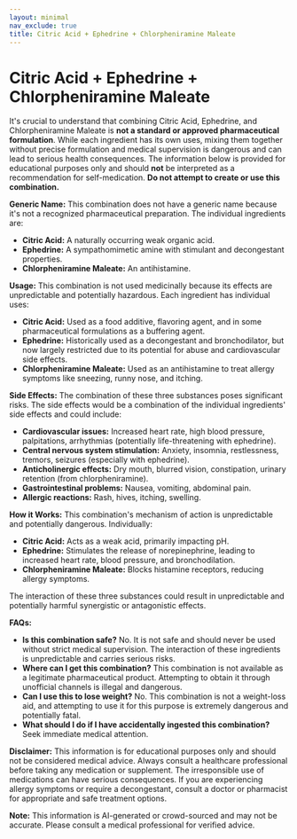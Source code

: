 ```yaml
---
layout: minimal
nav_exclude: true
title: Citric Acid + Ephedrine + Chlorpheniramine Maleate
---
```


# Citric Acid + Ephedrine + Chlorpheniramine Maleate

It's crucial to understand that combining Citric Acid, Ephedrine, and Chlorpheniramine Maleate is **not a standard or approved pharmaceutical formulation**.  While each ingredient has its own uses, mixing them together without precise formulation and medical supervision is dangerous and can lead to serious health consequences.  The information below is provided for educational purposes only and should **not** be interpreted as a recommendation for self-medication.  **Do not attempt to create or use this combination.**

**Generic Name:**  This combination does not have a generic name because it's not a recognized pharmaceutical preparation.  The individual ingredients are:

* **Citric Acid:** A naturally occurring weak organic acid.
* **Ephedrine:** A sympathomimetic amine with stimulant and decongestant properties.
* **Chlorpheniramine Maleate:** An antihistamine.

**Usage:**  This combination is not used medicinally because its effects are unpredictable and potentially hazardous. Each ingredient has individual uses:

* **Citric Acid:** Used as a food additive, flavoring agent, and in some pharmaceutical formulations as a buffering agent.
* **Ephedrine:** Historically used as a decongestant and bronchodilator, but now largely restricted due to its potential for abuse and cardiovascular side effects.
* **Chlorpheniramine Maleate:** Used as an antihistamine to treat allergy symptoms like sneezing, runny nose, and itching.


**Side Effects:**  The combination of these three substances poses significant risks.  The side effects would be a combination of the individual ingredients' side effects and could include:

* **Cardiovascular issues:** Increased heart rate, high blood pressure, palpitations, arrhythmias (potentially life-threatening with ephedrine).
* **Central nervous system stimulation:** Anxiety, insomnia, restlessness, tremors, seizures (especially with ephedrine).
* **Anticholinergic effects:** Dry mouth, blurred vision, constipation, urinary retention (from chlorpheniramine).
* **Gastrointestinal problems:** Nausea, vomiting, abdominal pain.
* **Allergic reactions:** Rash, hives, itching, swelling.


**How it Works:**  This combination's mechanism of action is unpredictable and potentially dangerous.  Individually:

* **Citric Acid:** Acts as a weak acid, primarily impacting pH.
* **Ephedrine:** Stimulates the release of norepinephrine, leading to increased heart rate, blood pressure, and bronchodilation.
* **Chlorpheniramine Maleate:** Blocks histamine receptors, reducing allergy symptoms.

The interaction of these three substances could result in unpredictable and potentially harmful synergistic or antagonistic effects.


**FAQs:**

* **Is this combination safe?** No.  It is not safe and should never be used without strict medical supervision. The interaction of these ingredients is unpredictable and carries serious risks.
* **Where can I get this combination?**  This combination is not available as a legitimate pharmaceutical product.  Attempting to obtain it through unofficial channels is illegal and dangerous.
* **Can I use this to lose weight?**  No.  This combination is not a weight-loss aid, and attempting to use it for this purpose is extremely dangerous and potentially fatal.
* **What should I do if I have accidentally ingested this combination?**  Seek immediate medical attention.


**Disclaimer:** This information is for educational purposes only and should not be considered medical advice.  Always consult a healthcare professional before taking any medication or supplement.  The irresponsible use of medications can have serious consequences.  If you are experiencing allergy symptoms or require a decongestant, consult a doctor or pharmacist for appropriate and safe treatment options.


**Note:** This information is AI-generated or crowd-sourced and may not be accurate. Please consult a medical professional for verified advice.